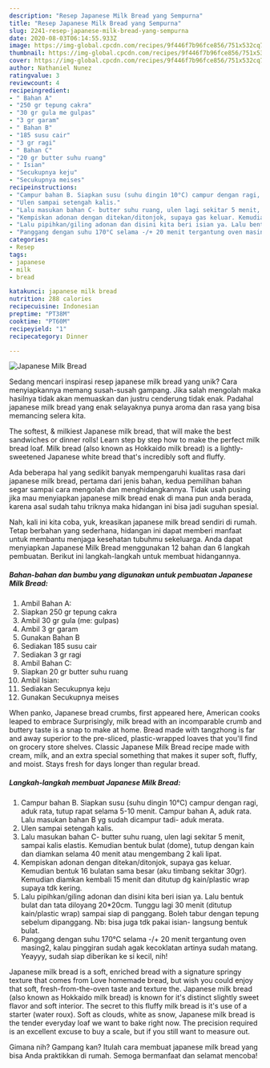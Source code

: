 ```yaml
---
description: "Resep Japanese Milk Bread yang Sempurna"
title: "Resep Japanese Milk Bread yang Sempurna"
slug: 2241-resep-japanese-milk-bread-yang-sempurna
date: 2020-08-03T06:14:55.933Z
image: https://img-global.cpcdn.com/recipes/9f446f7b96fce856/751x532cq70/japanese-milk-bread-foto-resep-utama.jpg
thumbnail: https://img-global.cpcdn.com/recipes/9f446f7b96fce856/751x532cq70/japanese-milk-bread-foto-resep-utama.jpg
cover: https://img-global.cpcdn.com/recipes/9f446f7b96fce856/751x532cq70/japanese-milk-bread-foto-resep-utama.jpg
author: Nathaniel Nunez
ratingvalue: 3
reviewcount: 4
recipeingredient:
- " Bahan A"
- "250 gr tepung cakra"
- "30 gr gula me gulpas"
- "3 gr garam"
- " Bahan B"
- "185 susu cair"
- "3 gr ragi"
- " Bahan C"
- "20 gr butter suhu ruang"
- " Isian"
- "Secukupnya keju"
- "Secukupnya meises"
recipeinstructions:
- "Campur bahan B. Siapkan susu (suhu dingin 10°C) campur dengan ragi, aduk rata, tutup rapat selama 5-10 menit. Campur bahan A, aduk rata. Lalu masukan bahan B yg sudah dicampur tadi- aduk merata."
- "Ulen sampai setengah kalis."
- "Lalu masukan bahan C- butter suhu ruang, ulen lagi sekitar 5 menit, sampai kalis elastis. Kemudian bentuk bulat (dome), tutup dengan kain dan diamkan selama 40 menit atau mengembang 2 kali lipat."
- "Kempiskan adonan dengan ditekan/ditonjok, supaya gas keluar. Kemudian bentuk 16 bulatan sama besar (aku timbang sekitar 30gr). Kemudian diamkan kembali 15 menit dan ditutup dg kain/plastic wrap supaya tdk kering."
- "Lalu pipihkan/giling adonan dan disini kita beri isian ya. Lalu bentuk bulat dan tata diloyang 20*20cm. Tunggu lagi 30 menit (ditutup kain/plastic wrap) sampai siap di panggang. Boleh tabur dengan tepung sebelum dipanggang. Nb: bisa juga tdk pakai isian- langsung bentuk bulat."
- "Panggang dengan suhu 170°C selama -/+ 20 menit tergantung oven masing2, kalau pinggiran sudah agak kecoklatan artinya sudah matang. Yeayyy, sudah siap diberikan ke si kecil, nih!"
categories:
- Resep
tags:
- japanese
- milk
- bread

katakunci: japanese milk bread 
nutrition: 288 calories
recipecuisine: Indonesian
preptime: "PT38M"
cooktime: "PT60M"
recipeyield: "1"
recipecategory: Dinner

---
```



![Japanese Milk Bread](https://img-global.cpcdn.com/recipes/9f446f7b96fce856/751x532cq70/japanese-milk-bread-foto-resep-utama.jpg)

Sedang mencari inspirasi resep japanese milk bread yang unik? Cara menyiapkannya memang susah-susah gampang. Jika salah mengolah maka hasilnya tidak akan memuaskan dan justru cenderung tidak enak. Padahal japanese milk bread yang enak selayaknya punya aroma dan rasa yang bisa memancing selera kita.

The softest, &amp; milkiest Japanese milk bread, that will make the best sandwiches or dinner rolls! Learn step by step how to make the perfect milk bread loaf. Milk bread (also known as Hokkaido milk bread) is a lightly-sweetened Japanese white bread that&#39;s incredibly soft and fluffy.

Ada beberapa hal yang sedikit banyak mempengaruhi kualitas rasa dari japanese milk bread, pertama dari jenis bahan, kedua pemilihan bahan segar sampai cara mengolah dan menghidangkannya. Tidak usah pusing jika mau menyiapkan japanese milk bread enak di mana pun anda berada, karena asal sudah tahu triknya maka hidangan ini bisa jadi suguhan spesial.


Nah, kali ini kita coba, yuk, kreasikan japanese milk bread sendiri di rumah. Tetap berbahan yang sederhana, hidangan ini dapat memberi manfaat untuk membantu menjaga kesehatan tubuhmu sekeluarga. Anda dapat menyiapkan Japanese Milk Bread menggunakan 12 bahan dan 6 langkah pembuatan. Berikut ini langkah-langkah untuk membuat hidangannya.

<!--inarticleads1-->

##### Bahan-bahan dan bumbu yang digunakan untuk pembuatan Japanese Milk Bread:

1. Ambil  Bahan A:
1. Siapkan 250 gr tepung cakra
1. Ambil 30 gr gula (me: gulpas)
1. Ambil 3 gr garam
1. Gunakan  Bahan B
1. Sediakan 185 susu cair
1. Sediakan 3 gr ragi
1. Ambil  Bahan C:
1. Siapkan 20 gr butter suhu ruang
1. Ambil  Isian:
1. Sediakan Secukupnya keju
1. Gunakan Secukupnya meises


When panko, Japanese bread crumbs, first appeared here, American cooks leaped to embrace Surprisingly, milk bread with an incomparable crumb and buttery taste is a snap to make at home. Bread made with tangzhong is far and away superior to the pre-sliced, plastic-wrapped loaves that you&#39;ll find on grocery store shelves. Classic Japanese Milk Bread recipe made with cream, milk, and an extra special something that makes it super soft, fluffy, and moist. Stays fresh for days longer than regular bread. 

<!--inarticleads2-->

##### Langkah-langkah membuat Japanese Milk Bread:

1. Campur bahan B. Siapkan susu (suhu dingin 10°C) campur dengan ragi, aduk rata, tutup rapat selama 5-10 menit. Campur bahan A, aduk rata. Lalu masukan bahan B yg sudah dicampur tadi- aduk merata.
1. Ulen sampai setengah kalis.
1. Lalu masukan bahan C- butter suhu ruang, ulen lagi sekitar 5 menit, sampai kalis elastis. Kemudian bentuk bulat (dome), tutup dengan kain dan diamkan selama 40 menit atau mengembang 2 kali lipat.
1. Kempiskan adonan dengan ditekan/ditonjok, supaya gas keluar. Kemudian bentuk 16 bulatan sama besar (aku timbang sekitar 30gr). Kemudian diamkan kembali 15 menit dan ditutup dg kain/plastic wrap supaya tdk kering.
1. Lalu pipihkan/giling adonan dan disini kita beri isian ya. Lalu bentuk bulat dan tata diloyang 20*20cm. Tunggu lagi 30 menit (ditutup kain/plastic wrap) sampai siap di panggang. Boleh tabur dengan tepung sebelum dipanggang. Nb: bisa juga tdk pakai isian- langsung bentuk bulat.
1. Panggang dengan suhu 170°C selama -/+ 20 menit tergantung oven masing2, kalau pinggiran sudah agak kecoklatan artinya sudah matang. Yeayyy, sudah siap diberikan ke si kecil, nih!


Japanese milk bread is a soft, enriched bread with a signature springy texture that comes from Love homemade bread, but wish you could enjoy that soft, fresh-from-the-oven taste and texture the. Japanese milk bread (also known as Hokkaido milk bread) is known for it&#39;s distinct slightly sweet flavor and soft interior. The secret to this fluffy milk bread is it&#39;s use of a starter (water roux). Soft as clouds, white as snow, Japanese milk bread is the tender everyday loaf we want to bake right now. The precision required is an excellent excuse to buy a scale, but if you still want to measure out. 

Gimana nih? Gampang kan? Itulah cara membuat japanese milk bread yang bisa Anda praktikkan di rumah. Semoga bermanfaat dan selamat mencoba!
